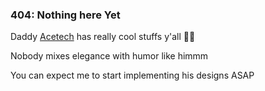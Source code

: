 ### 404: Nothing here Yet

Daddy [Acetech][acetech] has really cool stuffs y'all 🥺🥺

Nobody mixes elegance with humor like himmm

You can expect me to start implementing his designs ASAP

[acetech]: https://twitter.com/officialacetec1
